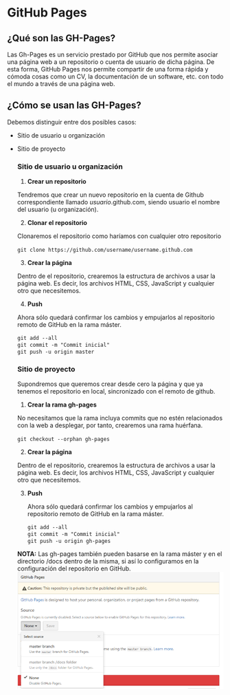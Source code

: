 # GitHub Pages

## ¿Qué son las GH-Pages?

Las Gh-Pages es un servicio prestado por GitHub que nos permite asociar una página web a un repositorio o cuenta de usuario de dicha página. De esta forma, GitHub Pages nos permite compartir de una forma rápida y cómoda cosas como un CV, la documentación de un software, etc. con todo el mundo a través de una página web.

## ¿Cómo se usan las GH-Pages?

Debemos distinguir entre dos posibles casos:

* Sitio de usuario u organización
* Sitio de proyecto

  ### Sitio de usuario u organización
  1. **Crear un repositorio**

    Tendremos que crear un nuevo repositorio en la cuenta de Github correspondiente llamado *usuario*.github.com, siendo usuario el nombre del usuario (u organización).

  2. **Clonar el repositorio**

    Clonaremos el repositorio como haríamos con cualquier otro repositorio

    ```git clone https://github.com/username/username.github.com```

  3. **Crear la página**

    Dentro de el repositorio, crearemos la estructura de archivos a usar la página web. Es decir, los archivos HTML, CSS, JavaScript y cualquier otro que necesitemos.

  4. **Push**

    Ahora sólo quedará confirmar los cambios y empujarlos al repositorio remoto de GitHub en la rama máster.

    ```
    git add --all
    git commit -m "Commit inicial"
    git push -u origin master
    ```

  ### Sitio de proyecto

  Supondremos que queremos crear desde cero la página y que ya tenemos el repositorio en local, sincronizado con el remoto de github.

  1. **Crear la rama gh-pages**

    No necesitamos que la rama incluya commits que no estén relacionados con la web a desplegar, por tanto, crearemos una rama huérfana.

    ```git checkout --orphan gh-pages```

  2. **Crear la página**

    Dentro de el repositorio, crearemos la estructura de archivos a usar la página web. Es decir, los archivos HTML, CSS, JavaScript y cualquier otro que necesitemos.

  3. **Push**

      Ahora sólo quedará confirmar los cambios y empujarlos al repositorio remoto de GitHub en la rama máster.

      ```
      git add --all
      git commit -m "Commit inicial"
      git push -u origin gh-pages
      ```

  **NOTA:** Las gh-pages también pueden basarse en la rama máster y en el directorio /docs dentro de la misma, si así lo configuramos en la configuración del repositorio en GitHub.
  ![Gh-Pages](img/gh-pages.PNG)
